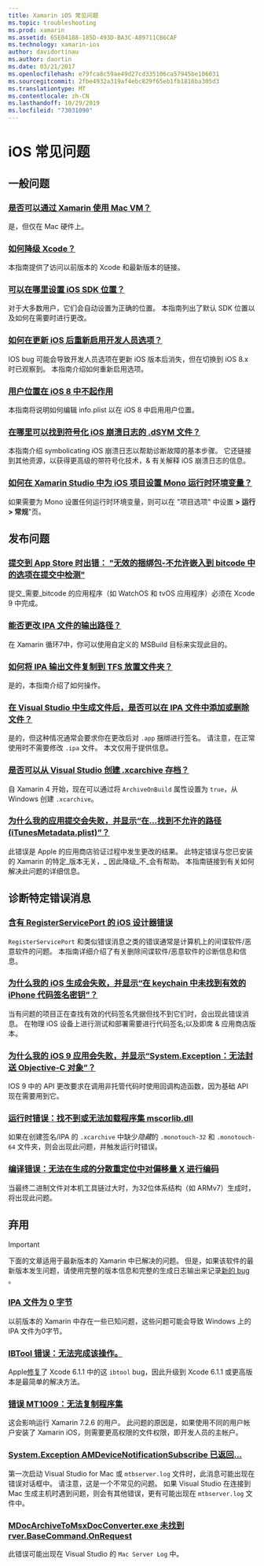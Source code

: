 ```yaml
---
title: Xamarin iOS 常见问题
ms.topic: troubleshooting
ms.prod: xamarin
ms.assetid: 65E04188-185D-493D-BA3C-A89711CB6CAF
ms.technology: xamarin-ios
author: davidortinau
ms.author: daortin
ms.date: 03/21/2017
ms.openlocfilehash: e79fca8c59ae49d27cd335106ca57945be106031
ms.sourcegitcommit: 2fbe4932a319af4ebc829f65eb1fb1816ba305d3
ms.translationtype: MT
ms.contentlocale: zh-CN
ms.lasthandoff: 10/29/2019
ms.locfileid: "73031090"
---
```

# <a name="ios-frequently-asked-questions"></a>iOS 常见问题

## <a name="general-questions"></a>一般问题

### <a name="can-i-use-a-mac-vm-with-xamarinmac-vmmd"></a>[是否可以通过 Xamarin 使用 Mac VM？](mac-vm.md)
是，但仅在 Mac 硬件上。

### <a name="how-can-i-downgrade-xcodedowngrade-xcodemd"></a>[如何降级 Xcode？](downgrade-xcode.md)
本指南提供了访问以前版本的 Xcode 和最新版本的链接。

### <a name="where-can-i-set-my-ios-sdk-locationsios-sdkmd"></a>[可以在哪里设置 iOS SDK 位置？](ios-sdk.md)
对于大多数用户，它们会自动设置为正确的位置。 本指南列出了默认 SDK 位置以及如何在需要时进行更改。

### <a name="how-can-i-reenable-developer-options-after-updating-iosupdate-developer-optionsmd"></a>[如何在更新 iOS 后重新启用开发人员选项？](update-developer-options.md)
IOS bug 可能会导致开发人员选项在更新 iOS 版本后消失，但在切换到 iOS 8.x 时已观察到。 本指南介绍如何重新启用选项。

### <a name="user-location-not-working-in-ios-8ios8-user-locationmd"></a>[用户位置在 iOS 8 中不起作用](ios8-user-location.md)
本指南将说明如何编辑 info.plist 以在 iOS 8 中启用用户位置。

### <a name="where-can-i-find-the-dsym-file-to-symbolicate-ios-crash-logssymbolicate-ios-crashmd"></a>[在哪里可以找到符号化 iOS 崩溃日志的 .dSYM 文件？](symbolicate-ios-crash.md)
本指南介绍 symbolicating iOS 崩溃日志以帮助诊断故障的基本步骤。 它还链接到其他资源，以获得更高级的带符号化技术，& 有关解释 iOS 崩溃日志的信息。

### <a name="how-do-i-set-mono-runtime-environment-variables-for-ios-projects-in-xamarin-studioxs-mono-runtimemd"></a>[如何在 Xamarin Studio 中为 iOS 项目设置 Mono 运行时环境变量？](xs-mono-runtime.md)
如果需要为 Mono 设置任何运行时环境变量，则可以在 "项目选项" 中设置 **> 运行 > 常规**"页。

## <a name="publishing-questions"></a>发布问题

### <a name="error-when-submitting-to-app-store-invalid-bundle---options-not-allowed-to-be-embedded-in-bitcode-are-detected-in-the-submissioninvalid-bundle-bitcodemd"></a>[提交到 App Store 时出错： "无效的捆绑包-不允许嵌入到 bitcode 中的选项在提交中检测"](invalid-bundle-bitcode.md)

提交_需要_bitcode 的应用程序（如 WatchOS 和 tvOS 应用程序）必须在 Xcode 9 中完成。

### <a name="can-i-change-the-output-path-of-the-ipa-fileipa-output-pathmd"></a>[能否更改 IPA 文件的输出路径？](ipa-output-path.md)
在 Xamarin 循环7中，你可以使用自定义的 MSBuild 目标来实现此目的。

### <a name="how-can-i-copy-ipa-output-files-to-the-tfs-drop-folderipa-tfsmd"></a>[如何将 IPA 输出文件复制到 TFS 放置文件夹？](ipa-tfs.md)
是的，本指南介绍了如何操作。

### <a name="can-i-add-files-to-or-remove-files-from-an-ipa-file-after-building-it-in-visual-studiomodify-ipamd"></a>[在 Visual Studio 中生成文件后，是否可以在 IPA 文件中添加或删除文件？](modify-ipa.md)
是的，但这种情况通常会要求你在更改后对 `.app` 捆绑进行签名。 请注意，在正常使用时不需要修改 `.ipa` 文件。 本文仅用于提供信息。

### <a name="is-it-possible-to-create-a-xcarchive-archive-from-visual-studiocreate-xcarchivemd"></a>[是否可以从 Visual Studio 创建 .xcarchive 存档？](create-xcarchive.md)
自 Xamarin 4 开始，现在可以通过将 `ArchiveOnBuild` 属性设置为 `true`，从 Windows 创建 `.xcarchive`。

### <a name="why-does-my-app-submission-fail-with-disallowed-paths--itunesmetadataplist--found-at--itunesmetadata-disallowed-pathsmd"></a>[为什么我的应用提交会失败，并显示“在...找到不允许的路径 (iTunesMetadata.plist)”？](itunesmetadata-disallowed-paths.md)
此错误是 Apple 的应用商店验证过程中发生更改的结果。 此特定错误与您已安装的 Xamarin 的特定_版本无关，_ 因此降级_不_会有帮助。 本指南链接到有关如何解决此问题的详细信息。

## <a name="diagnosing-specific-error-messages"></a>诊断特定错误消息

### <a name="ios-designer-error-with-registerserviceporterror-registerserviceportmd"></a>[含有 RegisterServicePort 的 iOS 设计器错误](error-registerserviceport.md)
`RegisterServicePort` 和类似错误消息之类的错误通常是计算机上的间谍软件/恶意软件的问题。 本指南详细介绍了有关删除间谍软件/恶意软件的诊断信息和信息。

### <a name="why-does-my-ios-build-fail-with-no-valid-iphone-code-signing-keys-found-in-keychainno-codesigning-keysmd"></a>[为什么我的 iOS 生成会失败，并显示“在 keychain 中未找到有效的 iPhone 代码签名密钥”？](no-codesigning-keys.md)
当有问题的项目正在查找有效的代码签名凭据但找不到它们时，会出现此错误消息。 在物理 iOS 设备上进行测试和部署需要进行代码签名;以及即席 & 应用商店版本。

### <a name="why-does-my-ios-9-app-fail-with-systemexception-failed-to-marshal-the-objective-c-objectexception-marshal-obj-cmd"></a>[为什么我的 iOS 9 应用会失败，并显示“System.Exception：无法封送 Objective-C 对象”？](exception-marshal-obj-c.md)
IOS 9 中的 API 更改要求在调用非托管代码时使用回调构造函数，因为基础 API 现在需要用到它。

### <a name="runtime-error-the-assembly-mscorlibdll-was-not-found-or-could-not-be-loadederror-mscorlib-not-foundmd"></a>[运行时错误：找不到或无法加载程序集 mscorlib.dll](error-mscorlib-not-found.md)
如果在创建签名/IPA 的 `.xcarchive` 中缺少*隐藏*的 `.monotouch-32` 和 `.monotouch-64` 文件夹，则会出现此问题，并触发运行时错误。

### <a name="compile-error-can-not-encode-offset-x-in-resulting-scattered-relocationerror-encode-offset-scattered-relocationmd"></a>[编译错误：无法在生成的分散重定位中对偏移量 X 进行编码](error-encode-offset-scattered-relocation.md)
当最终二进制文件对本机工具链过大时，为32位体系结构（如 ARMv7）生成时，将出现此问题。

## <a name="deprecated"></a>弃用

> [!IMPORTANT]
> 下面的文章适用于最新版本的 Xamarin 中已解决的问题。 但是，如果该软件的最新版本发生问题，请使用完整的版本信息和完整的生成日志输出来记录[新的 bug](~/cross-platform/troubleshooting/questions/howto-file-bug.md) 。

### <a name="ipa-file-is-0-bytesipa-zero-bytesmd"></a>[IPA 文件为 0 字节](ipa-zero-bytes.md)
以前版本的 Xamarin 中存在一些已知问题，这些问题可能会导致 Windows 上的 IPA 文件为0字节。

### <a name="ibtool-error-the-operation-couldnt-be-completederror-ibtoolmd"></a>[IBTool 错误：无法完成该操作。](error-ibtool.md)
Apple[修复](https://developer.apple.com/library/ios/releasenotes/DeveloperTools/RN-Xcode/Chapters/xc6_release_notes.html)了 Xcode 6.1.1 中的这 `ibtool` bug，因此升级到 Xcode 6.1.1 或更高版本是最简单的解决方法。

### <a name="error-mt1009-could-not-copy-the-assemblyerror-mt1009md"></a>[错误 MT1009：无法复制程序集](error-mt1009.md)
这会影响运行 Xamarin 7.2.6 的用户。 此问题的原因是，如果使用不同的用户帐户安装了 Xamarin iOS，则需要更高权限的文件权限，即开发人员的主帐户。

### <a name="systemexception-amdevicenotificationsubscribe-returned-exception-amddevicenotificationsubscribemd"></a>[System.Exception AMDeviceNotificationSubscribe 已返回...](exception-amddevicenotificationsubscribe.md)
第一次启动 Visual Studio for Mac 或 `mtbserver.log` 文件时，此消息可能出现在错误对话框中。 请注意，这是一个不常见的问题。 如果 Visual Studio 在连接到 Mac 生成主机时遇到问题，则会有其他错误，更有可能出现在 `mtbserver.log` 文件中。

### <a name="mdocarchivetomsxdocconverterexe-not-found-rverbasecommandonrequestmdocarchivetomsxdocconverter-not-foundmd"></a>[MDocArchiveToMsxDocConverter.exe 未找到 rver.BaseCommand.OnRequest](mdocarchivetomsxdocconverter-not-found.md)
此错误可能出现在 Visual Studio 的 `Mac Server Log` 中。
